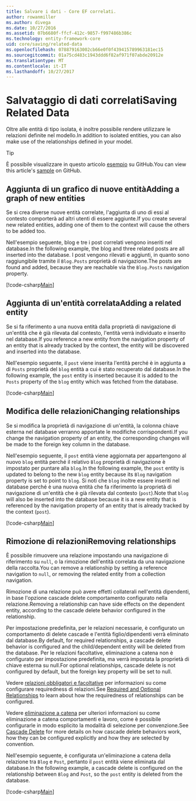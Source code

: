```yaml
---
title: Salvare i dati - Core EF correlati.
author: rowanmiller
ms.author: divega
ms.date: 10/27/2016
ms.assetid: 07b6680f-ffcf-412c-9857-f997486b386c
ms.technology: entity-framework-core
uid: core/saving/related-data
ms.openlocfilehash: 078879163002cb66e0f0f439415789963181ec15
ms.sourcegitcommit: 01a75cd483c1943ddd6f82af971f07abde20912e
ms.translationtype: MT
ms.contentlocale: it-IT
ms.lasthandoff: 10/27/2017
---
```

# <a name="saving-related-data"></a><span data-ttu-id="d07f0-102">Salvataggio di dati correlati</span><span class="sxs-lookup"><span data-stu-id="d07f0-102">Saving Related Data</span></span>

<span data-ttu-id="d07f0-103">Oltre alle entità di tipo isolata, è inoltre possibile rendere utilizzare le relazioni definite nel modello.</span><span class="sxs-lookup"><span data-stu-id="d07f0-103">In addition to isolated entities, you can also make use of the relationships defined in your model.</span></span>

> [!TIP]  
> <span data-ttu-id="d07f0-104">È possibile visualizzare in questo articolo [esempio](https://github.com/aspnet/EntityFramework.Docs/tree/master/samples/core/Saving/Saving/RelatedData/) su GitHub.</span><span class="sxs-lookup"><span data-stu-id="d07f0-104">You can view this article's [sample](https://github.com/aspnet/EntityFramework.Docs/tree/master/samples/core/Saving/Saving/RelatedData/) on GitHub.</span></span>

## <a name="adding-a-graph-of-new-entities"></a><span data-ttu-id="d07f0-105">Aggiunta di un grafico di nuove entità</span><span class="sxs-lookup"><span data-stu-id="d07f0-105">Adding a graph of new entities</span></span>

<span data-ttu-id="d07f0-106">Se si crea diverse nuove entità correlate, l'aggiunta di uno di essi al contesto comporterà ad altri utenti di essere aggiunte.</span><span class="sxs-lookup"><span data-stu-id="d07f0-106">If you create several new related entities, adding one of them to the context will cause the others to be added too.</span></span>

<span data-ttu-id="d07f0-107">Nell'esempio seguente, blog e tre i post correlati vengono inseriti nel database.</span><span class="sxs-lookup"><span data-stu-id="d07f0-107">In the following example, the blog and three related posts are all inserted into the database.</span></span> <span data-ttu-id="d07f0-108">I post vengono rilevati e aggiunti, in quanto sono raggiungibile tramite il `Blog.Posts` proprietà di navigazione.</span><span class="sxs-lookup"><span data-stu-id="d07f0-108">The posts are found and added, because they are reachable via the `Blog.Posts` navigation property.</span></span>

[!code-csharp[Main](../../../samples/core/Saving/Saving/RelatedData/Sample.cs#AddingGraphOfEntities)]

## <a name="adding-a-related-entity"></a><span data-ttu-id="d07f0-109">Aggiunta di un'entità correlata</span><span class="sxs-lookup"><span data-stu-id="d07f0-109">Adding a related entity</span></span>

<span data-ttu-id="d07f0-110">Se si fa riferimento a una nuova entità dalla proprietà di navigazione di un'entità che è già rilevata dal contesto, l'entità verrà individuato e inserito nel database.</span><span class="sxs-lookup"><span data-stu-id="d07f0-110">If you reference a new entity from the navigation property of an entity that is already tracked by the context, the entity will be discovered and inserted into the database.</span></span>

<span data-ttu-id="d07f0-111">Nell'esempio seguente, il `post` viene inserita l'entità perché è in aggiunta a di `Posts` proprietà del `blog` entità a cui è stato recuperato dal database.</span><span class="sxs-lookup"><span data-stu-id="d07f0-111">In the following example, the `post` entity is inserted because it is added to the `Posts` property of the `blog` entity which was fetched from the database.</span></span>

[!code-csharp[Main](../../../samples/core/Saving/Saving/RelatedData/Sample.cs#AddingRelatedEntity)]

## <a name="changing-relationships"></a><span data-ttu-id="d07f0-112">Modifica delle relazioni</span><span class="sxs-lookup"><span data-stu-id="d07f0-112">Changing relationships</span></span>

<span data-ttu-id="d07f0-113">Se si modifica la proprietà di navigazione di un'entità, la colonna chiave esterna nel database verranno apportate le modifiche corrispondenti.</span><span class="sxs-lookup"><span data-stu-id="d07f0-113">If you change the navigation property of an entity, the corresponding changes will be made to the foreign key column in the database.</span></span>

<span data-ttu-id="d07f0-114">Nell'esempio seguente, il `post` entità viene aggiornata per appartengono al nuovo `blog` entità perché il relativo `Blog` proprietà di navigazione è impostato per puntare alla `blog`.</span><span class="sxs-lookup"><span data-stu-id="d07f0-114">In the following example, the `post` entity is updated to belong to the new `blog` entity because its `Blog` navigation property is set to point to `blog`.</span></span> <span data-ttu-id="d07f0-115">Si noti che `blog` inoltre essere inseriti nel database perché è una nuova entità che fa riferimento la proprietà di navigazione di un'entità che è già rilevata dal contesto (`post`).</span><span class="sxs-lookup"><span data-stu-id="d07f0-115">Note that `blog` will also be inserted into the database because it is a new entity that is referenced by the navigation property of an entity that is already tracked by the context (`post`).</span></span>

[!code-csharp[Main](../../../samples/core/Saving/Saving/RelatedData/Sample.cs#ChangingRelationships)]

## <a name="removing-relationships"></a><span data-ttu-id="d07f0-116">Rimozione di relazioni</span><span class="sxs-lookup"><span data-stu-id="d07f0-116">Removing relationships</span></span>

<span data-ttu-id="d07f0-117">È possibile rimuovere una relazione impostando una navigazione di riferimento su `null`, o la rimozione dell'entità correlata da una navigazione della raccolta.</span><span class="sxs-lookup"><span data-stu-id="d07f0-117">You can remove a relationship by setting a reference navigation to `null`, or removing the related entity from a collection navigation.</span></span>

<span data-ttu-id="d07f0-118">Rimozione di una relazione può avere effetti collaterali nell'entità dipendenti, in base l'opzione cascade delete comportamento configurato nella relazione.</span><span class="sxs-lookup"><span data-stu-id="d07f0-118">Removing a relationship can have side effects on the dependent entity, according to the cascade delete behavior configured in the relationship.</span></span>

<span data-ttu-id="d07f0-119">Per impostazione predefinita, per le relazioni necessarie, è configurato un comportamento di delete cascade e l'entità figlio/dipendenti verrà eliminato dal database.</span><span class="sxs-lookup"><span data-stu-id="d07f0-119">By default, for required relationships, a cascade delete behavior is configured and the child/dependent entity will be deleted from the database.</span></span> <span data-ttu-id="d07f0-120">Per le relazioni facoltative, eliminazione a catena non è configurato per impostazione predefinita, ma verrà impostata la proprietà di chiave esterna su null.</span><span class="sxs-lookup"><span data-stu-id="d07f0-120">For optional relationships, cascade delete is not configured by default, but the foreign key property will be set to null.</span></span>

<span data-ttu-id="d07f0-121">Vedere [relazioni obbligatori e facoltative](../modeling/relationships.md#required-and-optional-relationships) per informazioni su come configurare requiredness di relazioni.</span><span class="sxs-lookup"><span data-stu-id="d07f0-121">See [Required and Optional Relationships](../modeling/relationships.md#required-and-optional-relationships) to learn about how the requiredness of relationships can be configured.</span></span>

<span data-ttu-id="d07f0-122">Vedere [eliminazione a catena](cascade-delete.md) per ulteriori informazioni su come eliminazione a catena comportamenti e lavoro, come è possibile configurarle in modo esplicito la modalità di selezione per convenzione.</span><span class="sxs-lookup"><span data-stu-id="d07f0-122">See [Cascade Delete](cascade-delete.md) for more details on how cascade delete behaviors work, how they can be configured explicitly and  how they are selected by convention.</span></span>

<span data-ttu-id="d07f0-123">Nell'esempio seguente, è configurata un'eliminazione a catena della relazione tra `Blog` e `Post`, pertanto il `post` entità viene eliminata dal database.</span><span class="sxs-lookup"><span data-stu-id="d07f0-123">In the following example, a cascade delete is configured on the relationship between `Blog` and `Post`, so the `post` entity is deleted from the database.</span></span>

[!code-csharp[Main](../../../samples/core/Saving/Saving/RelatedData/Sample.cs#RemovingRelationships)]

